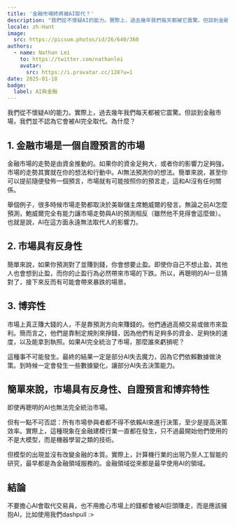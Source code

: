 ```yaml
---
title: '金融市場終將被AI取代？'
description: "我們從不懷疑AI的能力。實際上，過去幾年我們每天都被它震驚。但談到金融市場，我們並不認為它會被AI完全取代。"
locale: zh-Hant
image:
  src: https://picsum.photos/id/26/640/360
authors:
  - name: Nathan Lei
    to: https://twitter.com/nathanlei
    avatar:
      src: https://i.pravatar.cc/128?u=1
date: 2025-01-18
badge:
  label: AI與金融
---
```


我們從不懷疑AI的能力。實際上，過去幾年我們每天都被它震驚。但談到金融市場，我們並不認為它會被AI完全取代。為什麼？

## 1. 金融市場是一個自證預言的市場

金融市場的走勢是由資金推動的。如果你的資金足夠大，或者你的影響力足夠強，市場的走勢其實就在你的想法和行動中。AI無法預測你的想法。簡單來說，甚至你可以提前隨便發佈一個預言，市場就有可能按照你的預言走，這和AI沒有任何關係。

舉個例子，很多時候市場走勢都取決於美聯儲主席鮑威爾的發言。無論之前AI怎麼預測，鮑威爾完全有能力讓市場走勢與AI的預測相反（雖然他不見得會這麼做）。也就是說，AI在這方面永遠無法取代人的影響力。

## 2. 市場具有反身性

簡單來說，如果你預測對了並賺到錢，你會想要止盈。即使你自己不想止盈，其他人也會想到止盈，而你的止盈行為必然帶來市場的下跌。所以，再聰明的AI一旦猜對了，接下來反而有可能會帶來暴跌的場景。

## 3. 博弈性

市場上真正賺大錢的人，不是靠預測方向來賺錢的。他們通過高頻交易或做市來盈利。簡而言之，他們是靠制定規則來掙錢，因為他們有足夠多的資金、足夠快的速度，以及能拿到執照。如果AI完全統治了市場，那麼誰來虧損呢？

這種事不可能發生。最終的結果一定是部分AI失去魔力，因為它們依賴數據做決策。到時候一定會發生一些數據變化，讓部分AI失去決策能力。

## 簡單來說，市場具有反身性、自證預言和博弈特性

即使再聰明的AI也無法完全統治市場。

但有一點不可否認：所有市場參與者都不得不依賴AI來進行決策，至少是提高決策效率。實際上，這種現象在金融建模行業一直都在發生，只不過最開始他們使用的不是大模型，而是機器學習之類的技術。

但模型的出現並沒有改變金融的本質。實際上，計算機行業的出現乃至人工智能的研究，最早都是為金融領域服務的。金融領域從來都是最早使用AI的領域。

## 結論

不要擔心AI會取代交易員，也不用擔心市場上的錢都會被AI巨頭賺走，而是應該擁抱AI，比如使用我們dashpull :> 